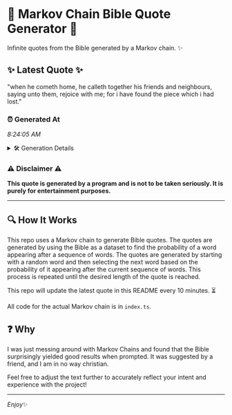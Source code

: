 # 📖 Markov Chain Bible Quote Generator 📖

Infinite quotes from the Bible generated by a Markov chain. ✨

## ✨ Latest Quote ✨
"when he cometh home, he calleth together his friends and neighbours, saying unto them, rejoice with me; for i have found the piece which i had lost."

### ⏰ Generated At
*8:24:05 AM*

<details>
    <summary>🛠️ Generation Details</summary>
    <p>
        <strong>🌱 Seed:</strong> when<br>
        <strong>🔄 Iterations:</strong> 26<br>
        <strong>📜 Context History:</strong><br>[ when ]: he<br>[ when, he ]: cometh<br>[ when, he, cometh ]: home,<br>[ when, he, cometh, home, ]: he<br>[ when, he, cometh, home,, he ]: calleth<br>[ when, he, cometh, home,, he, calleth ]: together<br>[ he, cometh, home,, he, calleth, together ]: his<br>[ cometh, home,, he, calleth, together, his ]: friends<br>[ home,, he, calleth, together, his, friends ]: and<br>[ he, calleth, together, his, friends, and ]: neighbours,<br>[ calleth, together, his, friends, and, neighbours, ]: saying<br>[ together, his, friends, and, neighbours,, saying ]: unto<br>[ his, friends, and, neighbours,, saying, unto ]: them,<br>[ friends, and, neighbours,, saying, unto, them, ]: rejoice<br>[ and, neighbours,, saying, unto, them,, rejoice ]: with<br>[ neighbours,, saying, unto, them,, rejoice, with ]: me;<br>[ saying, unto, them,, rejoice, with, me; ]: for<br>[ unto, them,, rejoice, with, me;, for ]: i<br>[ them,, rejoice, with, me;, for, i ]: have<br>[ rejoice, with, me;, for, i, have ]: found<br>[ with, me;, for, i, have, found ]: the<br>[ me;, for, i, have, found, the ]: piece<br>[ for, i, have, found, the, piece ]: which<br>[ i, have, found, the, piece, which ]: i<br>[ have, found, the, piece, which, i ]: had<br>[ found, the, piece, which, i, had ]: lost.<br>
    </p>
</details>

### ⚠️ Disclaimer ⚠️
**This quote is generated by a program and is not to be taken seriously. It is purely for entertainment purposes.**

---

## 🔍 How It Works

This repo uses a Markov chain to generate Bible quotes. The quotes are generated by using the Bible as a dataset to find the probability of a word appearing after a sequence of words. The quotes are generated by starting with a random word and then selecting the next word based on the probability of it appearing after the current sequence of words. This process is repeated until the desired length of the quote is reached.

This repo will update the latest quote in this README every 10 minutes. ⏳

All code for the actual Markov chain is in `index.ts`.

## ❓ Why

I was just messing around with Markov Chains and found that the Bible surprisingly yielded good results when prompted. 
It was suggested by a friend, and I am in no way christian.

Feel free to adjust the text further to accurately reflect your intent and experience with the project!

---

*Enjoy*✨

